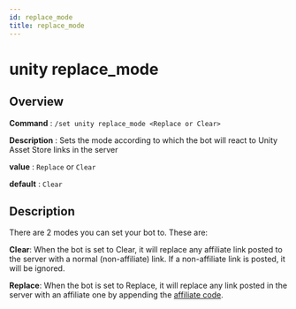 ```yaml
---
id: replace_mode
title: replace_mode
---
```


# unity replace_mode

## Overview

**Command** : `/set unity replace_mode <Replace or Clear>`

**Description** : Sets the mode according to which the bot will react to Unity Asset Store links in the server

**value** : `Replace` or `Clear`

**default** : `Clear`

## Description

There are 2 modes you can set your bot to. These are:

**Clear**: When the bot is set to Clear, it will replace any affiliate link posted to the server with
a normal (non-affiliate) link. If a non-affiliate link is posted, it will be ignored.

**Replace**: When the bot is set to Replace, it will replace any link posted
in the server with an affiliate one by appending the [affiliate code](/docs/options/unity/affiliate_code).